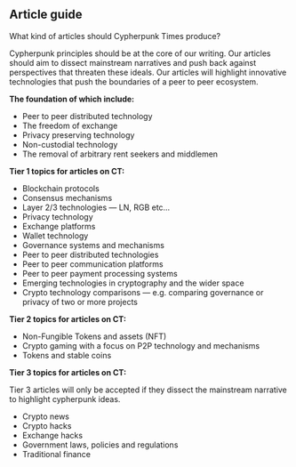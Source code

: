 ## Article guide

What kind of articles should Cypherpunk Times produce? 

Cypherpunk principles should be at the core of our writing. Our articles should aim to dissect mainstream narratives and push back against perspectives that threaten these ideals. Our articles will highlight innovative technologies that push the boundaries of a peer to peer ecosystem.

**The foundation of which include:**

* Peer to peer distributed technology
* The freedom of exchange
* Privacy preserving technology
* Non-custodial technology
* The removal of arbitrary rent seekers and middlemen

**Tier 1 topics for articles on CT:**

* Blockchain protocols
* Consensus mechanisms
* Layer 2/3 technologies — LN, RGB etc…
* Privacy technology
* Exchange platforms
* Wallet technology
* Governance systems and mechanisms 
* Peer to peer distributed technologies
* Peer to peer communication platforms
* Peer to peer payment processing systems
* Emerging technologies in cryptography and the wider space
* Crypto technology comparisons — e.g. comparing governance or privacy of two or more projects

**Tier 2 topics for articles on CT:**

* Non-Fungible Tokens and assets (NFT)
* Crypto gaming with a focus on P2P technology and mechanisms 
* Tokens and stable coins

**Tier 3 topics for articles on CT:**

Tier 3 articles will only be accepted if they dissect the mainstream narrative to highlight cypherpunk ideas.
* Crypto news 
* Crypto hacks
* Exchange hacks
* Government laws, policies and regulations
* Traditional finance 

